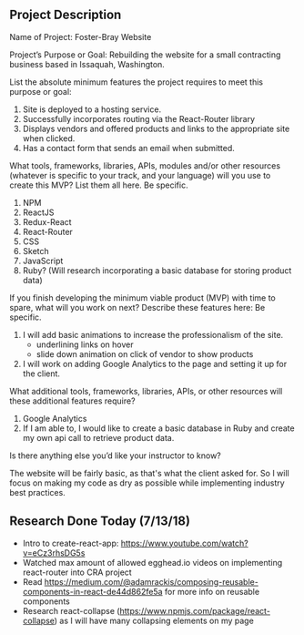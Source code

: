 ## Project Description

Name of Project: Foster-Bray Website

Project’s Purpose or Goal: Rebuilding the website for a small contracting business based in Issaquah, Washington.

List the absolute minimum features the project requires to meet this purpose or goal:
1. Site is deployed to a hosting service.
2. Successfully incorporates routing via the React-Router library
3. Displays vendors and offered products and links to the appropriate site when clicked.
4. Has a contact form that sends an email when submitted.

What tools, frameworks, libraries, APIs, modules and/or other resources (whatever is specific to your track, and your language) will you use to create this MVP? List them all here. Be specific.

1. NPM
2. ReactJS
3. Redux-React
4. React-Router
5. CSS
6. Sketch
7. JavaScript
8. Ruby? (Will research incorporating a basic database for storing product data)


If you finish developing the minimum viable product (MVP) with time to spare, what will you work on next? Describe these features here: Be specific.

1. I will add basic animations to increase the professionalism of the site.
   - underlining links on hover
   - slide down animation on click of vendor to show products
2. I will work on adding Google Analytics to the page and setting it up for the client.

What additional tools, frameworks, libraries, APIs, or other resources will these additional features require?

1. Google Analytics
2. If I am able to, I would like to create a basic database in Ruby and create my own api call to retrieve product data.

Is there anything else you’d like your instructor to know?

The website will be fairly basic, as that's what the client asked for. So I will focus on making my code as dry as possible while implementing industry best practices.


## Research Done Today (7/13/18)

- Intro to create-react-app: https://www.youtube.com/watch?v=eCz3rhsDG5s
- Watched max amount of allowed egghead.io videos on implementing react-router into CRA project
- Read https://medium.com/@adamrackis/composing-reusable-components-in-react-de44d862fe5a for more info on  reusable components
- Research react-collapse (https://www.npmjs.com/package/react-collapse) as I will have many collapsing elements on my page
